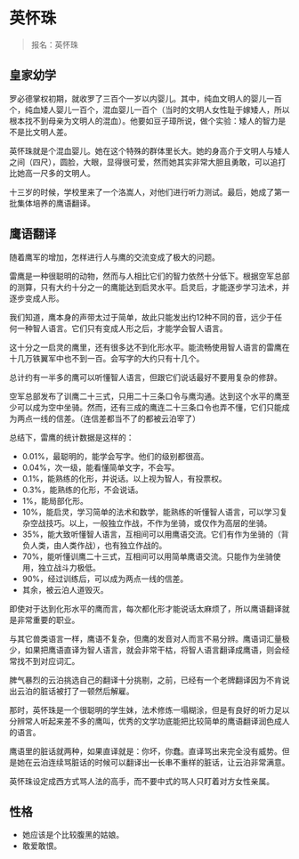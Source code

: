 # 英怀珠

> 报名：英怀珠

## 皇家幼学

罗必德掌权初期，就收罗了三百个一岁以内婴儿。其中，纯血文明人的婴儿一百个，纯血矮人婴儿一百个，混血婴儿一百个（当时的文明人女性耻于嫁矮人，所以根本找不到母亲为文明人的混血）。他要如豆子璋所说，做个实验：矮人的智力是不是比文明人差。

英怀珠就是个混血婴儿。她在这个特殊的群体里长大。她的身高介于文明人与矮人之间（四尺），圆脸，大眼，显得很可爱，然而她其实非常大胆且勇敢，可以追打比她高一尺多的文明人。

十三岁的时候，学校里来了一个洛嵩人，对他们进行听力测试。最后，她成了第一批集体培养的鹰语翻译。

## 鹰语翻译

随着鹰军的增加，怎样进行人与鹰的交流变成了极大的问题。

雷鹰是一种很聪明的动物，然而与人相比它们的智力依然十分低下。根据空军总部的测算，只有大约十分之一的鹰能达到启灵水平。启灵后，才能逐步学习法术，并逐步变成人形。

我们知道，鹰本身的声带太过于简单，故此只能发出约12种不同的音，远少于任何一种智人语言。它们只有变成人形之后，才能学会智人语言。

这十分之一启灵的鹰里，还有很多达不到化形水平。能流畅使用智人语言的雷鹰在十几万铁翼军中也不到一百。会写字的大约只有十几个。

总计约有一半多的鹰可以听懂智人语言，但跟它们说话最好不要用复杂的修辞。

空军总部发布了训鹰二十三式，只用二十三条口令与鹰沟通。达到这个水平的鹰至少可以成为空中坐骑。然而，还有三成的鹰连二十三条口令也弄不懂，它们只能成为两点一线的信差。（连信差都当不了的都被云泊宰了）

总结下，雷鹰的统计数据是这样的：

* 0.01%，最聪明的，能学会写字。他们的级别都很高。
* 0.04%，次一级，能看懂简单文字，不会写。
* 0.1%，能熟练的化形，并说话。以上视为智人，有投票权。
* 0.3%，能熟练的化形，不会说话。
* 1%，能局部化形。
* 10%，能启灵，学习简单的法术和数学，能熟练的听懂智人语言，可以学习复杂空战技巧。以上，一般独立作战，不作为坐骑，或仅作为高层的坐骑。
* 35%，能大致听懂智人语言，互相间可以用鹰语交流。它们有作为坐骑的（背负人类，由人类作战），也有独立作战的。
* 70%，能听懂训鹰二十三式，互相间可以用简单鹰语交流。只能作为坐骑使用，独立战斗力极低。
* 90%，经过训练后，可以成为两点一线的信差。
* 其余，被云泊人道毁灭。

即使对于达到化形水平的鹰而言，每次都化形才能说话太麻烦了，所以鹰语翻译就是非常重要的职业。

与其它兽类语言一样，鹰语不复杂，但鹰的发音对人而言不易分辨。鹰语词汇量极少，如果把鹰语直译为智人语言，就会非常干枯，将智人语言翻译成鹰语，则会经常找不到对应词汇。

脾气暴烈的云泊挑选自己的翻译十分挑剔，之前，已经有一个老牌翻译因为不肯说出云泊的脏话被打了一顿然后解雇。

那时，英怀珠是一个很聪明的学生妹，法术修炼一塌糊涂，但是有良好的听力足以分辨常人听起来差不多的鹰叫，优秀的文学功底能把比较简单的鹰语翻译润色成人的语言。

鹰语里的脏话就两种，如果直译就是：你坏，你蠢。直译骂出来完全没有威势。但是她在云泊连续骂脏话的时候可以翻译出一长串不重样的脏话，让云泊非常满意。

英怀珠设定成西方式骂人法的高手，而不要中式的骂人只盯着对方女性亲属。

## 性格

* 她应该是个比较腹黑的姑娘。
* 敢爱敢恨。